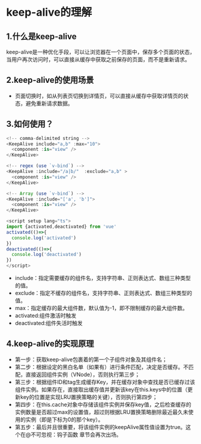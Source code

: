 # keep-alive的理解

## 1.什么是keep-alive

keep-alive是一种优化手段，可以让浏览器在一个页面中，保存多个页面的状态，当用户再次访问时，可以直接从缓存中获取之前保存的页面，而不是重新请求。

## 2.keep-alive的使用场景

- 页面切换时，如从列表页切换到详情页，可以直接从缓存中获取详情页的状态，避免重新请求数据。

## 3.如何使用？
```ts
<!-- comma-delimited string -->
<KeepAlive include="a,b" :max="10">
  <component :is="view" />
</KeepAlive>

<!-- regex (use `v-bind`) -->
<KeepAlive :include="/a|b/"  :exclude="a,b" >
  <component :is="view" />
</KeepAlive>

<!-- Array (use `v-bind`) -->
<KeepAlive :include="['a', 'b']">
  <component :is="view" />
</KeepAlive>

<script setup lang="ts">
import {activated,deactivated} from 'vue'
activated(()=>{
  console.log('activated')
})
deactivated(()=>{
  console.log('deactivated')
})
</script>
```

- include：指定需要缓存的组件名，支持字符串、正则表达式、数组三种类型的值。
- exclude：指定不缓存的组件名，支持字符串、正则表达式、数组三种类型的值。
- max：指定缓存的最大组件数，默认值为-1，即不限制缓存的最大组件数。
- activated:组件激活时触发
- deactivated:组件失活时触发

## 4.keep-alive的实现原理
- 第一步：获取keep-alive包裹着的第一个子组件对象及其组件名；
- 第二步：根据设定的黑白名单（如果有）进行条件匹配，决定是否缓存。不匹配，直接返回组件实例（VNode），否则执行第三步；
- 第三步：根据组件ID和tag生成缓存Key，并在缓存对象中查找是否已缓存过该组件实例。如果存在，直接取出缓存值并更新该key在this.keys中的位置（更新key的位置是实现LRU置换策略的关键），否则执行第四步；
- 第四步：在this.cache对象中存储该组件实例并保存key值，之后检查缓存的实例数量是否超过max的设置值，超过则根据LRU置换策略删除最近最久未使用的实例（即是下标为0的那个key）。
- 第五步：最后并且很重要，将该组件实例的keepAlive属性值设置为true。这个在@不可忽视：钩子函数 章节会再次出场。
